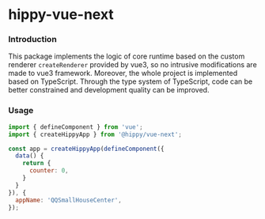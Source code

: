  # hippy-vue-next

### Introduction

This package implements the logic of core runtime based on the custom renderer `createRenderer` provided by vue3, so no intrusive modifications are made to vue3 framework. Moreover, the whole project is implemented based on TypeScript. Through the type system of TypeScript, code can be better constrained and development quality can be improved.

### Usage

```javascript
import { defineComponent } from 'vue';
import { createHippyApp } from '@hippy/vue-next';

const app = createHippyApp(defineComponent({
  data() {
    return {
      counter: 0,
    }
  }
}), {
  appName: 'QQSmallHouseCenter',
});
```

